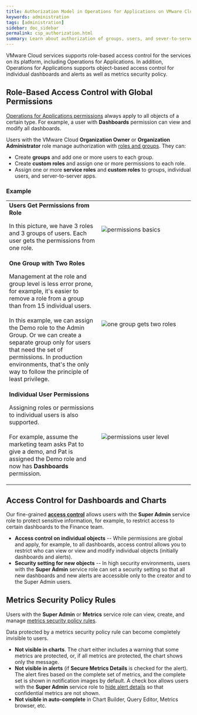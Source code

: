 ```yaml
---
title: Authorization Model in Operations for Applications on VMware Cloud Services
keywords: administration
tags: [administration]
sidebar: doc_sidebar
permalink: csp_authorization.html
summary: Learn about authorization of groups, users, and sever-to-server apps to access VMware Aria Operations for Applications on VMware Cloud services.
---
```


VMware Cloud services supports role-based access control for the services on its platform, including Operations for Applications. In addition, Operations for Applications supports object-based access control for individual dashboards and alerts as well as metrics security policy.

## Role-Based Access Control with Global Permissions

[Operations for Applications permissions](csp_permissions_overview.html) always apply to all objects of a certain type. For example, a user with **Dashboards** permission can view and modify all dashboards.

Users with the VMware Cloud **Organization Owner** or **Organization Administrator** role manage authorization with [roles and groups](csp_users_roles.html). They can:
* Create **groups** and add one or more users to each group.
* Create **custom roles** and assign one or more permissions to each role.
* Assign one or more **service roles** and **custom roles** to groups, individual users, and server-to-server apps.

### Example

<table style="width: 100%;">
<tbody>
<tr>
<td width="50%">
<strong>Users Get Permissions from Role</strong>
<br>
<p>In this picture, we have 3 roles and 3 groups of users. Each user gets the permissions from one role.</p></td>
<td width="50%">
<img src="/images/permissions_basics.png" alt="permissions basics"/></td>
</tr>
<tr>
<td width="50%">
<strong>One Group with Two Roles</strong>
<br>
<p>Management at the role and group level is less error prone, for example, it's easier to remove a role from a group than from 15 individual users.
<br>
<br>
In this example, we can assign the Demo role to the Admin Group. Or we can create a separate group only for users that need the set of permissions. In production environments, that's the only way to follow the principle of least privilege.</p></td>
<td width="50%">
<img src="/images/two_roles_one_group.png" alt="one group gets two roles"/></td>
</tr>
<tr>
<td width="50%">
<strong>Individual User Permissions</strong>
<br>
<p>Assigning roles or permissions to individual users is also supported.
<br>
<br>
For example, assume the marketing team asks Pat to give a demo, and Pat is assigned the Demo role and now has <strong>Dashboards</strong> permission.</p></td>
<td width="50%">
<img src="/images/permissions_user_level.png" alt="permissions user level"/></td>
</tr>
</tbody>
</table>

## Access Control for Dashboards and Charts

Our fine-grained **[access control](csp_access.html)** allows users with the **Super Admin** service role to protect sensitive information, for example, to restrict access to certain dashboards to the Finance team.

* **Access control on individual objects** -- While permissions are global and apply, for example, to all dashboards, access control allows you to restrict who can view or view and modify individual objects (initially dashboards and alerts).
* **Security setting for new objects** -- In high security environments, users with the **Super Admin** service role can set a security setting so that all new dashboards and new alerts are accessible only to the creator and to the Super Admin users.

## Metrics Security Policy Rules

Users with the **Super Admin** or **Metrics** service role can view, create, and manage  [metrics security policy rules](csp_metrics_security.html).

Data protected by a metrics security policy rule can become completely invisible to users.
* **Not visible in charts**. The chart either includes a warning that some metrics are protected, or, if all metrics are protected, the chart shows only the message.
* **Not visible in alerts** (if **Secure Metrics Details** is checked for the alert). The alert fires based on the complete set of metrics, and the complete set is shown in notification images by default. A check box allows users with the **Super Admin** service role to [hide alert details](alerts_notifications.html#alert-notification-with-secured-metrics-details) so that confidential metrics are not shown.
* **Not visible in auto-complete** in Chart Builder, Query Editor, Metrics browser, etc.
